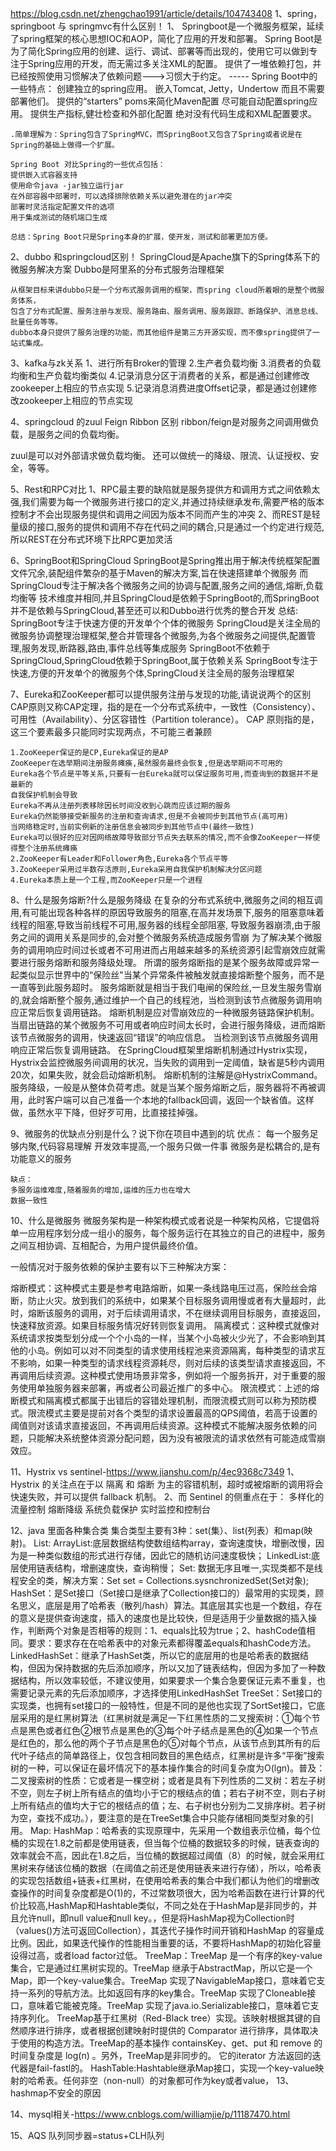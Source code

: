 https://blog.csdn.net/zhengchao1991/article/details/104743408
1、spring，springboot 与 springmvc有什么区别！
    1、
    Springboot是一个微服务框架，延续了spring框架的核心思想IOC和AOP，简化了应用的开发和部署。
    Spring Boot是为了简化Spring应用的创建、运行、调试、部署等而出现的，使用它可以做到专注于Spring应用的开发，而无需过多关注XML的配置。
    提供了一堆依赖打包，并已经按照使用习惯解决了依赖问题--->习惯大于约定。
    -----
    Spring Boot中的一些特点：
    创建独立的spring应用。
    嵌入Tomcat, Jetty，Undertow 而且不需要部署他们。
    提供的“starters” poms来简化Maven配置
    尽可能自动配置spring应用。
    提供生产指标,健壮检查和外部化配置
    绝对没有代码生成和XML配置要求。
    
    .简单理解为：Spring包含了SpringMVC，而SpringBoot又包含了Spring或者说是在Spring的基础上做得一个扩展。
    
    Spring Boot 对比Spring的一些优点包括：
    提供嵌入式容器支持
    使用命令java -jar独立运行jar
    在外部容器中部署时，可以选择排除依赖关系以避免潜在的jar冲突
    部署时灵活指定配置文件的选项
    用于集成测试的随机端口生成
    
    总结：Spring Boot只是Spring本身的扩展，使开发，测试和部署更加方便。

2、dubbo 和springcloud区别！
    SpringCloud是Apache旗下的Spring体系下的微服务解决方案
    Dubbo是阿里系的分布式服务治理框架

    从框架目标来讲dubbo只是一个分布式服务调用的框架，而spring cloud所着眼的是整个微服务体系，
    包含了分布式配置、服务注册与发现、服务路由、服务调用、服务跟踪、断路保护、消息总线、批量任务等等。
    dubbo本身只提供了服务治理的功能，而其他组件是第三方开源实现，而不像spring提供了一站式集成。

3、kafka与zk关系
    1、进行所有Broker的管理
    2.生产者负载均衡
    3.消费者的负载均衡和生产负载均衡类似
    4.记录消息分区于消费者的关系，都是通过创建修改zookeeper上相应的节点实现
    5.记录消息消费进度Offset记录，都是通过创建修改zookeeper上相应的节点实现

4、springcloud 的zuul Feign Ribbon 区别
ribbon/feign是对服务之间调用做负载，是服务之间的负载均衡。

zuul是可以对外部请求做负载均衡。 还可以做统一的降级、限流、认证授权、安全，等等。

5、Rest和RPC对比
    1、RPC最主要的缺陷就是服务提供方和调用方式之间依赖太强,我们需要为每一个微服务进行接口的定义,并通过持续继承发布,需要严格的版本控制才不会出现服务提供和调用之间因为版本不同而产生的冲突
    2、而REST是轻量级的接口,服务的提供和调用不存在代码之间的耦合,只是通过一个约定进行规范,
    所以REST在分布式环境下比RPC更加灵活

6、SpringBoot和SpringCloud
    SpringBoot是Spring推出用于解决传统框架配置文件冗余,装配组件繁杂的基于Maven的解决方案,旨在快速搭建单个微服务
    而SpringCloud专注于解决各个微服务之间的协调与配置,服务之间的通信,熔断,负载均衡等
    技术维度并相同,并且SpringCloud是依赖于SpringBoot的,而SpringBoot并不是依赖与SpringCloud,甚至还可以和Dubbo进行优秀的整合开发
    总结:
    SpringBoot专注于快速方便的开发单个个体的微服务
    SpringCloud是关注全局的微服务协调整理治理框架,整合并管理各个微服务,为各个微服务之间提供,配置管理,服务发现,断路器,路由,事件总线等集成服务
    SpringBoot不依赖于SpringCloud,SpringCloud依赖于SpringBoot,属于依赖关系
    SpringBoot专注于快速,方便的开发单个的微服务个体,SpringCloud关注全局的服务治理框架

7、Eureka和ZooKeeper都可以提供服务注册与发现的功能,请说说两个的区别
    CAP原则又称CAP定理，指的是在一个分布式系统中，一致性（Consistency）、可用性（Availability）、分区容错性（Partition tolerance）。
    CAP 原则指的是，这三个要素最多只能同时实现两点，不可能三者兼顾
    
    1.ZooKeeper保证的是CP,Eureka保证的是AP
    ZooKeeper在选举期间注册服务瘫痪,虽然服务最终会恢复,但是选举期间不可用的
    Eureka各个节点是平等关系,只要有一台Eureka就可以保证服务可用,而查询到的数据并不是最新的
    自我保护机制会导致
    Eureka不再从注册列表移除因长时间没收到心跳而应该过期的服务
    Eureka仍然能够接受新服务的注册和查询请求,但是不会被同步到其他节点(高可用)
    当网络稳定时,当前实例新的注册信息会被同步到其他节点中(最终一致性)
    Eureka可以很好的应对因网络故障导致部分节点失去联系的情况,而不会像ZooKeeper一样使得整个注册系统瘫痪
    2.ZooKeeper有Leader和Follower角色,Eureka各个节点平等
    3.ZooKeeper采用过半数存活原则,Eureka采用自我保护机制解决分区问题
    4.Eureka本质上是一个工程,而ZooKeeper只是一个进程

8、什么是服务熔断?什么是服务降级
    在复杂的分布式系统中,微服务之间的相互调用,有可能出现各种各样的原因导致服务的阻塞,在高并发场景下,服务的阻塞意味着线程的阻塞,导致当前线程不可用,服务器的线程全部阻塞,
    导致服务器崩溃,由于服务之间的调用关系是同步的,会对整个微服务系统造成服务雪崩
    为了解决某个微服务的调用响应时间过长或者不可用进而占用越来越多的系统资源引起雪崩效应就需要进行服务熔断和服务降级处理。
    所谓的服务熔断指的是某个服务故障或异常一起类似显示世界中的“保险丝"当某个异常条件被触发就直接熔断整个服务，而不是一直等到此服务超时。
    服务熔断就是相当于我们电闸的保险丝,一旦发生服务雪崩的,就会熔断整个服务,通过维护一个自己的线程池，当检测到该节点微服务调用响应正常后恢复调用链路。
    熔断机制是应对雪崩效应的一种微服务链路保护机制。当扇出链路的某个微服务不可用或者响应时间太长时，会进行服务降级，进而熔断该节点微服务的调用，快速返回“错误”的响应信息。
    当检测到该节点微服务调用响应正常后恢复调用链路。
    在SpringCloud框架里熔断机制通过Hystrix实现，Hystrix会监控微服务间调用的状况，当失败的调用到一定阈值，缺省是5秒内调用20次，如果失败，就会启动熔断机制。
    熔断机制的注解是@HystrixCommand。
    服务降级，一般是从整体负荷考虑。就是当某个服务熔断之后，服务器将不再被调用，此时客户端可以自己准备一个本地的fallback回调，返回一个缺省值。这样做，虽然水平下降，但好歹可用，比直接挂掉强。

9、微服务的优缺点分别是什么？说下你在项目中遇到的坑
    优点：
    每一个服务足够内聚,代码容易理解
    开发效率提高,一个服务只做一件事
    微服务是松耦合的,是有功能意义的服务
    
    缺点：
    多服务运维难度,随着服务的增加,运维的压力也在增大
    数据一致性
10、什么是微服务
微服务架构是一种架构模式或者说是一种架构风格，它提倡将单一应用程序划分成一组小的服务，每个服务运行在其独立的自己的进程中，服务之间互相协调、互相配合，为用户提供最终价值。 

一般情况对于服务依赖的保护主要有以下三种解决方案：

熔断模式：这种模式主要是参考电路熔断，如果一条线路电压过高，保险丝会熔断，防止火灾。放到我们的系统中，如果某个目标服务调用慢或者有大量超时，此时，熔断该服务的调用，对于后续调用请求，不在继续调用目标服务，直接返回，快速释放资源。如果目标服务情况好转则恢复调用。
隔离模式：这种模式就像对系统请求按类型划分成一个个小岛的一样，当某个小岛被火少光了，不会影响到其他的小岛。例如可以对不同类型的请求使用线程池来资源隔离，每种类型的请求互不影响，如果一种类型的请求线程资源耗尽，则对后续的该类型请求直接返回，不再调用后续资源。这种模式使用场景非常多，例如将一个服务拆开，对于重要的服务使用单独服务器来部署，再或者公司最近推广的多中心。
限流模式：上述的熔断模式和隔离模式都属于出错后的容错处理机制，而限流模式则可以称为预防模式。限流模式主要是提前对各个类型的请求设置最高的QPS阈值，若高于设置的阈值则对该请求直接返回，不再调用后续资源。这种模式不能解决服务依赖的问题，只能解决系统整体资源分配问题，因为没有被限流的请求依然有可能造成雪崩效应。

11、Hystrix vs sentinel-https://www.jianshu.com/p/4ec9368c7349
1、Hystrix 的关注点在于以 隔离 和 熔断 为主的容错机制，超时或被熔断的调用将会快速失败，并可以提供 fallback 机制。
2、而 Sentinel 的侧重点在于：
    多样化的流量控制
    熔断降级
    系统负载保护
    实时监控和控制台
 
12、java 里面各种集合类
    集合类型主要有3种：set(集）、list(列表）和map(映射)。
    List:
    ArrayList:底层数据结构使数组结构array，查询速度快，增删改慢，因为是一种类似数组的形式进行存储，因此它的随机访问速度极快；
    LinkedList:底层使用链表结构，增删速度快，查询稍慢；
    Set:
    数据无序且唯一,实现类都不是线程安全的类，解决方案：Set set = Collections.sysnchronizedSet(Set对象);    
    HashSet：是Set接口（Set接口是继承了Collection接口的）最常用的实现类，顾名思义，底层是用了哈希表（散列/hash）算法。其底层其实也是一个数组，存在的意义是提供查询速度，插入的速度也是比较快，但是适用于少量数据的插入操作，判断两个对象是否相等的规则：1、equals比较为true；2、hashCode值相同。要求：要求存在在哈希表中的对象元素都得覆盖equals和hashCode方法。
    LinkedHashSet：继承了HashSet类，所以它的底层用的也是哈希表的数据结构，但因为保持数据的先后添加顺序，所以又加了链表结构，但因为多加了一种数据结构，所以效率较低，不建议使用，如果要求一个集合急要保证元素不重复，也需要记录元素的先后添加顺序，才选择使用LinkedHashSet
    TreeSet：Set接口的实现类，也拥有set接口的一般特性，但是不同的是他也实现了SortSet接口，它底层采用的是红黑树算法（红黑树就是满足一下红黑性质的二叉搜索树：①每个节点是黑色或者红色②根节点是黑色的③每个叶子结点是黑色的④如果一个节点是红色的，那么他的两个子节点是黑色的⑤对每个节点，从该节点到其所有的后代叶子结点的简单路径上，仅包含相同数目的黑色结点，红黑树是许多“平衡”搜索树的一种，可以保证在最坏情况下的基本操作集合的时间复杂度为O(lgn)。普及：二叉搜索树的性质：它或者是一棵空树；或者是具有下列性质的二叉树：若左子树不空，则左子树上所有结点的值均小于它的根结点的值；若右子树不空，则右子树上所有结点的值均大于它的根结点的值；左、右子树也分别为二叉排序树。若子树为空，查找不成功。），要注意的是在TreeSet集合中只能存储相同类型对象的引用。
    Map: 
    HashMap：哈希表的实现原理中，先采用一个数组表示位桶，每个位桶的实现在1.8之前都是使用链表，但当每个位桶的数据较多的时候，链表查询的效率就会不高，因此在1.8之后，当位桶的数据超过阈值（8）的时候，就会采用红黑树来存储该位桶的数据（在阈值之前还是使用链表来进行存储），所以，哈希表的实现包括数组+链表+红黑树，在使用哈希表的集合中我们都认为他们的增删改查操作的时间复杂度都是O(1)的，不过常数项很大，因为哈希函数在进行计算的代价比较高,HashMap和Hashtable类似，不同之处在于HashMap是非同步的，并且允许null，即null value和null key。，但是将HashMap视为Collection时（values()方法可返回Collection），其迭代子操作时间开销和HashMap 的容量成比例。因此，如果迭代操作的性能相当重要的话，不要将HashMap的初始化容量设得过高，或者load factor过低。
    TreeMap：TreeMap 是一个有序的key-value集合，它是通过红黑树实现的。TreeMap 继承于AbstractMap，所以它是一个Map，即一个key-value集合。TreeMap 实现了NavigableMap接口，意味着它支持一系列的导航方法。比如返回有序的key集合。TreeMap 实现了Cloneable接口，意味着它能被克隆。TreeMap 实现了java.io.Serializable接口，意味着它支持序列化。
    TreeMap基于红黑树（Red-Black tree）实现。该映射根据其键的自然顺序进行排序，或者根据创建映射时提供的 Comparator 进行排序，具体取决于使用的构造方法。TreeMap的基本操作 containsKey、get、put 和 remove 的时间复杂度是 log(n) 。另外，TreeMap是非同步的。 它的iterator 方法返回的迭代器是fail-fastl的。
    HashTable:Hashtable继承Map接口，实现一个key-value映射的哈希表。任何非空（non-null）的对象都可作为key或者value，
13、hashmap不安全的原因

14、mysql相关-https://www.cnblogs.com/williamjie/p/11187470.html


15、AQS
 队列同步器=status+CLH队列